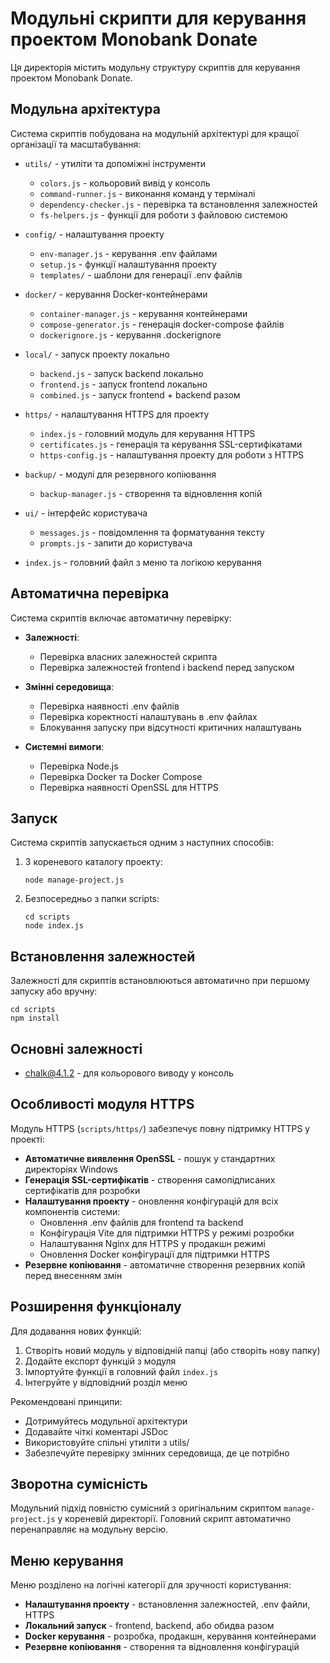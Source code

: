 # Модульні скрипти для керування проектом Monobank Donate

Ця директорія містить модульну структуру скриптів для керування проектом Monobank Donate.

## Модульна архітектура

Система скриптів побудована на модульній архітектурі для кращої організації та масштабування:

- `utils/` - утиліти та допоміжні інструменти
  - `colors.js` - кольоровий вивід у консоль
  - `command-runner.js` - виконання команд у терміналі
  - `dependency-checker.js` - перевірка та встановлення залежностей
  - `fs-helpers.js` - функції для роботи з файловою системою
  
- `config/` - налаштування проекту
  - `env-manager.js` - керування .env файлами
  - `setup.js` - функції налаштування проекту
  - `templates/` - шаблони для генерації .env файлів
  
- `docker/` - керування Docker-контейнерами
  - `container-manager.js` - керування контейнерами
  - `compose-generator.js` - генерація docker-compose файлів
  - `dockerignore.js` - керування .dockerignore
  
- `local/` - запуск проекту локально
  - `backend.js` - запуск backend локально
  - `frontend.js` - запуск frontend локально
  - `combined.js` - запуск frontend + backend разом

- `https/` - налаштування HTTPS для проекту
  - `index.js` - головний модуль для керування HTTPS
  - `certificates.js` - генерація та керування SSL-сертифікатами
  - `https-config.js` - налаштування проекту для роботи з HTTPS
  
- `backup/` - модулі для резервного копіювання
  - `backup-manager.js` - створення та відновлення копій
  
- `ui/` - інтерфейс користувача
  - `messages.js` - повідомлення та форматування тексту
  - `prompts.js` - запити до користувача

- `index.js` - головний файл з меню та логікою керування

## Автоматична перевірка

Система скриптів включає автоматичну перевірку:

- **Залежності**: 
  - Перевірка власних залежностей скрипта
  - Перевірка залежностей frontend і backend перед запуском
  
- **Змінні середовища**:
  - Перевірка наявності .env файлів
  - Перевірка коректності налаштувань в .env файлах
  - Блокування запуску при відсутності критичних налаштувань
  
- **Системні вимоги**:
  - Перевірка Node.js
  - Перевірка Docker та Docker Compose
  - Перевірка наявності OpenSSL для HTTPS

## Запуск

Система скриптів запускається одним з наступних способів:

1. З кореневого каталогу проекту:
   ```
   node manage-project.js
   ```

2. Безпосередньо з папки scripts:
   ```
   cd scripts
   node index.js
   ```

## Встановлення залежностей

Залежності для скриптів встановлюються автоматично при першому запуску або вручну:

```
cd scripts
npm install
```

## Основні залежності

- chalk@4.1.2 - для кольорового виводу у консоль

## Особливості модуля HTTPS

Модуль HTTPS (`scripts/https/`) забезпечує повну підтримку HTTPS у проекті:

- **Автоматичне виявлення OpenSSL** - пошук у стандартних директоріях Windows
- **Генерація SSL-сертифікатів** - створення самопідписаних сертифікатів для розробки
- **Налаштування проекту** - оновлення конфігурацій для всіх компонентів системи:
  - Оновлення .env файлів для frontend та backend
  - Конфігурація Vite для підтримки HTTPS у режимі розробки
  - Налаштування Nginx для HTTPS у продакшн режимі
  - Оновлення Docker конфігурації для підтримки HTTPS
- **Резервне копіювання** - автоматичне створення резервних копій перед внесенням змін

## Розширення функціоналу

Для додавання нових функцій:

1. Створіть новий модуль у відповідній папці (або створіть нову папку)
2. Додайте експорт функцій з модуля
3. Імпортуйте функції в головний файл `index.js`
4. Інтегруйте у відповідний розділ меню

Рекомендовані принципи:
- Дотримуйтесь модульної архітектури
- Додавайте чіткі коментарі JSDoc
- Використовуйте спільні утиліти з utils/
- Забезпечуйте перевірку змінних середовища, де це потрібно

## Зворотна сумісність

Модульний підхід повністю сумісний з оригінальним скриптом `manage-project.js` у кореневій директорії. Головний скрипт автоматично перенаправляє на модульну версію.

## Меню керування

Меню розділено на логічні категорії для зручності користування:

- **Налаштування проекту** - встановлення залежностей, .env файли, HTTPS
- **Локальний запуск** - frontend, backend, або обидва разом
- **Docker керування** - розробка, продакшн, керування контейнерами
- **Резервне копіювання** - створення та відновлення конфігурацій 